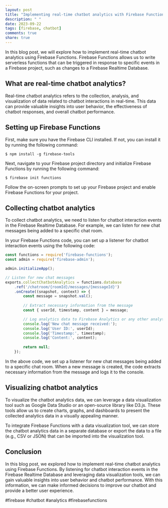 ```yaml
---
layout: post
title: "Implementing real-time chatbot analytics with Firebase Functions"
description: " "
date: 2023-09-22
tags: [firebase, chatbot]
comments: true
share: true
---
```


In this blog post, we will explore how to implement real-time chatbot analytics using Firebase Functions. Firebase Functions allows us to write serverless functions that can be triggered in response to specific events in a Firebase project, such as changes to a Firebase Realtime Database.

## What are real-time chatbot analytics?

Real-time chatbot analytics refers to the collection, analysis, and visualization of data related to chatbot interactions in real-time. This data can provide valuable insights into user behavior, the effectiveness of chatbot responses, and overall chatbot performance.

## Setting up Firebase Functions

First, make sure you have the Firebase CLI installed. If not, you can install it by running the following command:

```
$ npm install -g firebase-tools
```

Next, navigate to your Firebase project directory and initialize Firebase Functions by running the following command:

```
$ firebase init functions
```

Follow the on-screen prompts to set up your Firebase project and enable Firebase Functions for your project.

## Collecting chatbot analytics

To collect chatbot analytics, we need to listen for chatbot interaction events in the Firebase Realtime Database. For example, we can listen for new chat messages being added to a specific chat room.

In your Firebase Functions code, you can set up a listener for chatbot interaction events using the following code:

```javascript
const functions = require('firebase-functions');
const admin = require('firebase-admin');

admin.initializeApp();

// Listen for new chat messages
exports.collectChatbotAnalytics = functions.database
    .ref('/chatroom/{roomId}/messages/{messageId}')
    .onCreate((snapshot, context) => {
        const message = snapshot.val();
        
        // Extract necessary information from the message
        const { userId, timestamp, content } = message;

        // Log analytics data to Firebase Analytics or any other analytics service
        console.log('New chat message received:');
        console.log('User ID:', userId);
        console.log('Timestamp:', timestamp);
        console.log('Content:', content);
        
        return null;
    });
```

In the above code, we set up a listener for new chat messages being added to a specific chat room. When a new message is created, the code extracts necessary information from the message and logs it to the console.

## Visualizing chatbot analytics

To visualize the chatbot analytics data, we can leverage a data visualization tool such as Google Data Studio or an open-source library like D3.js. These tools allow us to create charts, graphs, and dashboards to present the collected analytics data in a visually appealing manner.

To integrate Firebase Functions with a data visualization tool, we can store the chatbot analytics data in a separate database or export the data to a file (e.g., CSV or JSON) that can be imported into the visualization tool.

## Conclusion

In this blog post, we explored how to implement real-time chatbot analytics using Firebase Functions. By listening for chatbot interaction events in the Firebase Realtime Database and leveraging data visualization tools, we can gain valuable insights into user behavior and chatbot performance. With this information, we can make informed decisions to improve our chatbot and provide a better user experience.

#firebase #chatbot #analytics #firebasefunctions